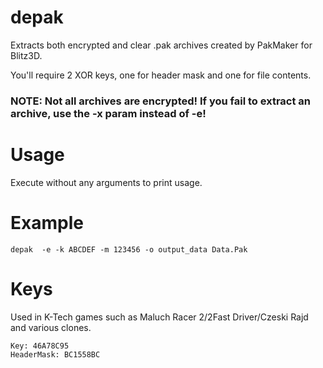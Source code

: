 # depak
Extracts both encrypted and clear .pak archives created by PakMaker for Blitz3D.

You'll require 2 XOR keys, one for header mask and one for file contents.

### NOTE: Not all archives are encrypted! If you fail to extract an archive, use the -x param instead of -e!

# Usage
Execute without any arguments to print usage.


# Example

`depak  -e -k ABCDEF -m 123456 -o output_data Data.Pak`


# Keys

Used in K-Tech games such as Maluch Racer 2/2Fast Driver/Czeski Rajd and various clones.

```
Key: 46A78C95
HeaderMask: BC1558BC
```

